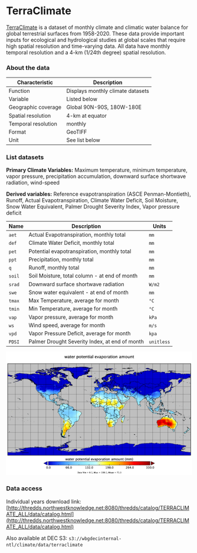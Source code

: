 # TerraClimate

[TerraClimate](http://www.climatologylab.org/terraclimate.html) is a dataset of monthly climate and climatic water balance for global terrestrial surfaces from 1958-2020. These data provide important inputs for ecological and hydrological studies at global scales that require high spatial resolution and time-varying data. All data have monthly temporal resolution and a 4-km (1/24th degree) spatial resolution. 

### About the data

| Characteristic  | Description  |
|---|---|
| Function  | Displays monthly climate datasets  |
| Variable  | Listed below  |
| Geographic coverage  | Global 90N-90S, 180W-180E |
| Spatial resolution  | 4-km at equator  |
| Temporal resolution  | monthly  |
| Format  | GeoTIFF  |
| Unit  | See list below  |

### List datasets

**Primary Climate Variables:** Maximum temperature, minimum temperature, vapor pressure, precipitation accumulation, downward surface shortwave radiation, wind-speed

**Derived variables:** Reference evapotranspiration (ASCE Penman-Montieth), Runoff, Actual Evapotranspiration, Climate Water Deficit, Soil Moisture, Snow Water Equivalent, Palmer Drought Severity Index, Vapor pressure deficit

| Name  | Description  | Units |
|---|---|---|
| `aet`  | Actual Evapotranspiration, monthly total  | `mm` |
| `def`  | Climate Water Deficit, monthly total  | `mm` |
| `pet`  | Potential evapotranspiration, monthly total  | `mm` |
| `ppt`  | Precipitation, monthly total  | `mm` |
| `q`  | Runoff, monthly total  | `mm` |
| `soil`  | Soil Moisture, total column - at end of month  | `mm` |
| `srad`  | Downward surface shortwave radiation  | `W/m2` |
| `swe`  | Snow water equivalent - at end of month  | `mm` |
| `tmax`  | Max Temperature, average for month  | `°C` |
| `tmin`  | Min Temperature, average for month  | `°C` |
| `vap`  | Vapor pressure, average for month  | `kPa` |
| `ws`  | Wind speed, average for month  | `m/s` |
| `vpd`  | Vapor Pressure Deficit, average for month  | `kpa` |
| `PDSI`  | Palmer Drought Severity Index, at end of month  | `unitless` |

![terraclimate](../img/data-terraclimate.png)

### Data access

Individual years download link: [http://thredds.northwestknowledge.net:8080/thredds/catalog/TERRACLIMATE_ALL/data/catalog.html](http://thredds.northwestknowledge.net:8080/thredds/catalog/TERRACLIMATE_ALL/data/catalog.html)

Also available at DEC S3: `s3://wbgdecinternal-ntl/climate/data/terraclimate`